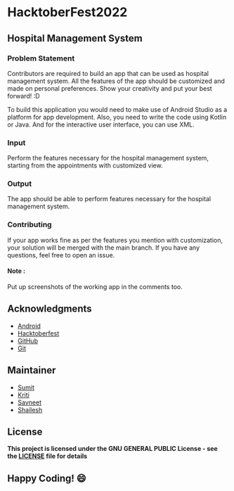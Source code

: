 
# HacktoberFest2022
## Hospital Management System
### Problem Statement

Contributors are required to build an app that can be used as hospital management system. All the features of the app should be customized and made on personal preferences. Show your creativity and put your best forward! :D

To build this application you would need to make use of Android Studio as a platform for app development. Also, you need to write the code using Kotlin or Java. And for the interactive user interface, you can use XML.

### Input
Perform the features necessary for the hospital management system, starting from the appointments with customized view.

### Output
The app should be able to perform features necessary for the hospital management system.

### Contributing
If your app works fine as per the features you mention with customization, your solution will be merged with the main branch. If you have any questions, feel free to open an issue.

#### Note : 
Put up screenshots of the working app in the comments too.

## Acknowledgments
- [Android](https://developer.android.com/docs)
- [Hacktoberfest](https://hacktoberfest.digitalocean.com/)
- [GitHub](https://github.com)
- [Git](https://git-scm.com/)

## Maintainer
- [Sumit](https://github.com/isumitmalhotra)
- [Kriti](https://github.com/kritigupta45)
- [Savneet](https://github.com/savneetkaur03)
- [Shailesh](https://github.com/ShaileshKumar007)

## License
**This project is licensed under the GNU GENERAL PUBLIC License - see the [LICENSE](../../LICENSE) file for details**


## Happy Coding! :smile:
